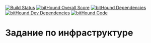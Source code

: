 [![Build Status](https://travis-ci.org/rulir/infrastructure.svg?branch=master)](https://travis-ci.org/rulir/infrastructure) [![bitHound Overall Score](https://www.bithound.io/github/rulir/infrastructure/badges/score.svg)](https://www.bithound.io/github/rulir/infrastructure) [![bitHound Dependencies](https://www.bithound.io/github/rulir/infrastructure/badges/dependencies.svg)](https://www.bithound.io/github/rulir/infrastructure/master/dependencies/npm) [![bitHound Dev Dependencies](https://www.bithound.io/github/rulir/infrastructure/badges/devDependencies.svg)](https://www.bithound.io/github/rulir/infrastructure/master/dependencies/npm) [![bitHound Code](https://www.bithound.io/github/rulir/infrastructure/badges/code.svg)](https://www.bithound.io/github/rulir/infrastructure)

# Задание по инфраструктуре  
